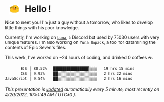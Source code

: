 <h1>   <img src="./spoink.gif" style="vertical-align:middle;" width="30px">   Hello ! </h1>

Nice to meet you! I'm just a guy without a tomorrow, who likes to develop little things with his poor knowledge.

Currently, I'm working on <a href='https://github.com/Asgarrrr/Luna'>`Luna`</a>, a Discord bot used by 75030 users with very unique features. I'm also working on `Yuna Unpack`, a tool for datamining the contents of Epic Seven's files.

This week, I've worked on ~24 hours of coding, and drinked 0 coffees ☕.

```
       EJS │ 80.52%   ████████████████░░░░   19 hrs 15 mins
       CSS │ 9.93%    ██░░░░░░░░░░░░░░░░░░   2 hrs 22 mins
JavaScript │ 9.54%    ██░░░░░░░░░░░░░░░░░░   2 hrs 16 mins
```

###### This presentation is [updated](https://github.com/Asgarrrr) automatically every 5 minute, most recently on 4/20/2022, 10:51:49 AM ( UTC±0 ).